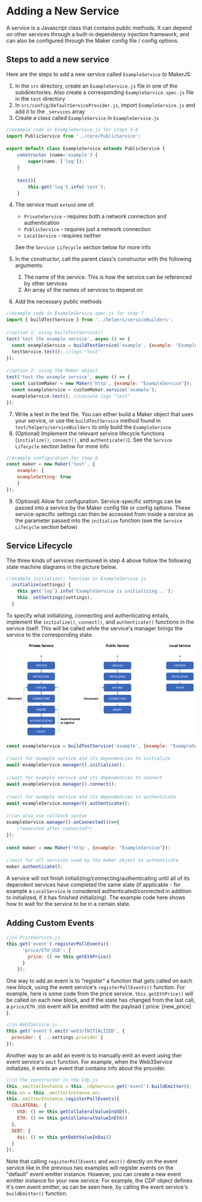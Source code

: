 # Adding a New Service

A service is a Javascript class that contains public methods.  It can depend on other services through a built-in dependency injection framework, and can also be configured through the Maker config file / config options.

## Steps to add a new service

Here are the steps to add a new service called `ExampleService` to MakerJS:

1. In the `src` directory, create an `ExampleService.js` file in one of the subdirectories.  Also create a corresponding `ExampleService.spec.js` file in the `test` directory
2. In `src/config/DefaultServiceProvider.js`, import `ExampleService.js` and add it to the `_services` array
3. Create a class called `ExampleService` in `ExampleService.js`

```javascript
//example code in ExampleService.js for steps 3-6
import PublicService from '../core/PublicService';

export default class ExampleService extends PublicService {
	constructor (name='example') {
		super(name, ['log']);
	}

	test(){
		this.get('log').info('test');
	}
```

4. The service must `extend` one of: 
	* `PrivateService` - requires both a network connection and authentication
	* `PublicService` - requires just a network connection
	* `LocalService` - requires neither

	See the `Service Lifecycle` section below for more info
5. In the constructor, call the parent class's constructor with the following arguments:
	1. The name of the service.  This is how the service can be referenced by other services
	2. An array of the names of services to depend on
6. Add the necessary public methods

```javascript
//example code in ExampleService.spec.js for step 7
import { buildTestService } from '../helpers/serviceBuilders';

//option 1: using buildTestService()
test('test the example service', async () => {
  const exampleService = buildTestService('example', {example: "ExampleService" });
  testService.test(); //logs "test"
});

//option 2: using the Maker object
test('test the example service', async () => {
  const customMaker = new Maker('http', {example: "ExampleService"});
  const exampleService = customMaker.service('example');
  exampleService.test(); //console.logs "test"
});
```

7. Write a test in the test file.  You can either build a Maker object that uses your service, or use the `buildTestService` method found in `test/helpers/serviceBuilders` to only build the `ExampleSerivce`
8. (Optional) Implement the relevant service lifecycle functions (`initialize()`, `connect()`, and `authenticate()`).  See the `Service Lifecycle` section below for more info

```javascript
//example configuration for step 8
const maker = new Maker('test', {
	example: {
	exampleSetting: true
	}
});
```
9. (Optional) Allow for configuration.  Service-specific settings can be passed into a service by the Maker config file or config options.  These service-specific settings can then be accessed from inside a service as the parameter passed into the `initialize` function (see the `Service Lifecycle` section below)

## Service Lifecycle
The three kinds of services mentioned in step 4 above follow the following state machine diagrams in the picture below.

```javascript
//example initialize() function in ExampleService.js
  initialize(settings) {
    this.get('log').info('ExampleService is initializing...');
    this._setSettings(settings);
  }
```

To specify what initializing, connecting and authenticating entails, implement the `initialize()`, `connect()`, and `authenticate()` functions in the service itself.  This will be called while the service's manager brings the service to the corresponding state.

![alt text](../images/statemachine.png)

```javascript
const exampleService = buildTestService('example', {example: "ExampleService" });

//wait for example service and its dependencies to initialize
await exampleService.manager().initialize();

//wait for example service and its dependencies to connect
await exampleService.manager().connect();

//wait for example service and its dependencies to authenticate
await exampleService.manager().authenticate();

//can also use callback syntax
exampleService.manager().onConnected(()=>{
	/*executed after connected*/
});

const maker = new Maker('http', {example: "ExampleService"});

//wait for all services used by the maker object to authenticate
maker.authenticate();
```

A service will not finish initializing/connecting/authenticating until all of its dependent services have completed the same state (if applicable - for example a `LocalService` is considered authenticated/connected in addition to initialized, if it has finished initializing).  The example code here shows how to wait for the service to be in a certain state.

## Adding Custom Events

```javascript
//in PriceService.js
this.get('event').registerPollEvents({
      'price/ETH_USD': {
        price: () => this.getEthPrice()
      }
    });
```

One way to add an event is to “register” a function that gets called on each new block, using the event service's `registerPollEvents()` function.  For example, here is some code from the price service. 
`this.getEthPrice()` will be called on each new block, and if the state has changed from the last call, a `price/ETH_USD` event will be emitted with the payload { price: [new_price] }.

```javascript
//in Web3Service.js
this.get('event').emit('web3/INITIALIZED', {
  provider: { ...settings.provider }
});
```

Another way to an add an event is to manually emit an event using ther event service's `emit` function.  For example, when the Web3Service initializes, it emits an event that contains info about the provider.

```javascript
//in the constructor in the Cdp.js
this._emitterInstance = this._cdpService.get('event').buildEmitter();
this.on = this._emitterInstance.on;
this._emitterInstance.registerPollEvents({
  COLLATERAL: {
    USD: () => this.getCollateralValueInUSD(),
    ETH: () => this.getCollateralValueInEth()
  },
  DEBT: {
    dai: () => this.getDebtValueInDai()
  }
});
```

Note that calling `registerPollEvents` and `emit()` directly on the event service like in the previous two examples will register events on the "default" event emitter instance.  However, you can create a new event emitter instance for your new service.  For example, the CDP object defines it's own event emitter, as can be seen here, by calling the event service's `buildEmitter()` function.

